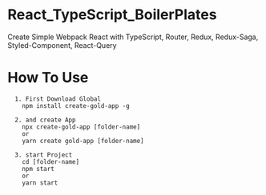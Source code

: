 # React_TypeScript_BoilerPlates

Create Simple Webpack React with TypeScript, Router, Redux, Redux-Saga, Styled-Component, React-Query

# How To Use

```
  1. First Download Global
    npm install create-gold-app -g

  2. and create App
    npx create-gold-app [folder-name]
    or
    yarn create gold-app [folder-name]

  3. start Project
    cd [folder-name]
    npm start
    or
    yarn start
```
